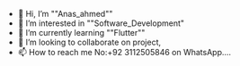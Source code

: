 - 👋 Hi, I’m ""Anas_ahmed""
- 👀 I’m interested in ""Software_Development"
- 🌱 I’m currently learning ""Flutter""
- 💞️ I’m looking to collaborate on project,
- 📫 How to reach me No:+92 3112505846 on WhatsApp....

<!---
Anasahmed01/Anasahmed01 is a ✨ special ✨ repository because its `README.md` (this file) appears on your GitHub profile.
You can click the Preview link to take a look at your changes.
--->

